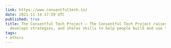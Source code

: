 ```yaml
---
link: https://www.consentfultech.io/
date: 2021-11-14 17:59 UTC
published: true
title: The Consentful Tech Project – The Consentful Tech Project raises awareness,
  develops strategies, and shares skills to help people build and use technology consentfully.
tags:
- ethics
---
```




